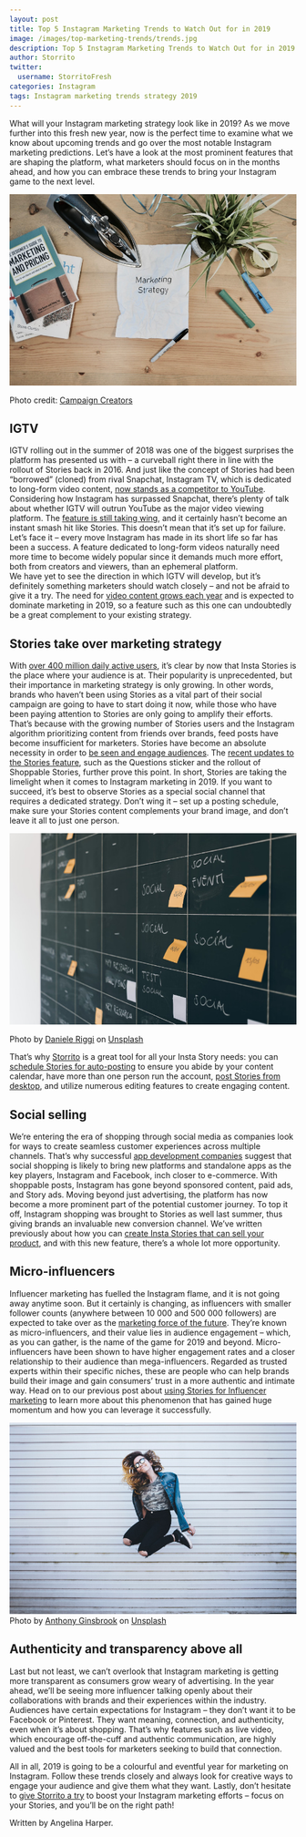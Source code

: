 ```yaml
---
layout: post
title: Top 5 Instagram Marketing Trends to Watch Out for in 2019
image: /images/top-marketing-trends/trends.jpg
description: Top 5 Instagram Marketing Trends to Watch Out for in 2019
author: Storrito
twitter:
  username: StorritoFresh
categories: Instagram
tags: Instagram marketing trends strategy 2019
---
```


What will your Instagram marketing strategy look like in 2019?
As we move further into this fresh new year, now is the perfect time to examine what we know about upcoming trends and go over the most notable Instagram marketing predictions. Let’s have a look at the most prominent features that are shaping the platform, what marketers should focus on in the months ahead, and how you can embrace these trends to bring your Instagram game to the next level.

![Top trends](/images/top-marketing-trends/trends.jpg)
<!--more-->
Photo credit: [Campaign Creators](https://www.campaigncreators.com/)

## IGTV
IGTV rolling out in the summer of 2018 was one of the biggest surprises the platform has presented us with – a curveball right there in line with the rollout of Stories back in 2016. And just like the concept of Stories had been “borrowed” (cloned) from rival Snapchat, Instagram TV, which is dedicated to long-form video content, [now stands as a competitor to YouTube](https://www.wired.com/story/with-igtv-instagram-takes-aim-at-youtube/). Considering how Instagram has surpassed Snapchat, there’s plenty of talk about whether IGTV will outrun YouTube as the major video viewing platform. 
The [feature is still taking wing](https://techcrunch.com/2018/08/25/igtv-views/), and it certainly hasn’t become an instant smash hit like Stories. This doesn’t mean that it’s set up for failure. Let’s face it – every move Instagram has made in its short life so far has been a success. A feature dedicated to long-form videos naturally need more time to become widely popular since it demands much more effort, both from creators and viewers, than an ephemeral platform.  
We have yet to see the direction in which IGTV will develop, but it’s definitely something marketers should watch closely – and not be afraid to give it a try. The need for [video content grows each year](https://www.forbes.com/sites/williamcraig/2018/04/24/the-growth-of-video-marketing-and-why-your-business-needs-it/#2dfffd1f7c2d) and is expected to dominate marketing in 2019, so a feature such as this one can undoubtedly be a great complement to your existing strategy.

## Stories take over marketing strategy
With [over 400 million daily active users](https://www.statista.com/statistics/730315/instagram-stories-dau/), it’s clear by now that Insta Stories is the place where your audience is at. Their popularity is unprecedented, but their importance in marketing strategy is only growing. In other words, brands who haven’t been using Stories as a vital part of their social campaign are going to have to start doing it now, while those who have been paying attention to Stories are only going to amplify their efforts. 
That’s because with the growing number of Stories users and the Instagram algorithm prioritizing content from friends over brands, feed posts have become insufficient for marketers. Stories have become an absolute necessity in order to [be seen and engage audiences](https://blog.storrito.com/instagram/2018/11/22/How-to-Use-Instagram-Stories-to-Boost-Audience-Engagement.html). 
The [recent updates to the Stories feature](https://blog.storrito.com/instagram/2019/01/17/4-major-instagram-stories-updates-you-need-to-know.html), such as the Questions sticker and the rollout of Shoppable Stories, further prove this point. In short, Stories are taking the limelight when it comes to Instagram marketing in 2019. If you want to succeed, it’s best to observe Stories as a special social channel that requires a dedicated strategy. Don’t wing it – set up a posting schedule, make sure your Stories content complements your brand image, and don’t leave it all to just one person.

![Story Table](/images/top-marketing-trends/story-table.jpg)

Photo by [Daniele Riggi](https://unsplash.com/photos/Gj2hPerFB_0?utm_source=unsplash&utm_medium=referral&utm_content=creditCopyText) on [Unsplash](https://unsplash.com/?utm_source=unsplash&utm_medium=referral&utm_content=creditCopyText)

That’s why [Storrito](https://storrito.com/) is a great tool for all your Insta Story needs: you can [schedule Stories for auto-posting](/instagram/2018/11/26/auto-post-to-your-instagram-story-no-business-account-required.html) to ensure you abide by your content calendar, have more than one person run the account, [post Stories from desktop](/instagram/2018/10/15/How-to-post-Instagram-Stories-from-Computer.html), and utilize numerous editing features to create engaging content.

## Social selling
We’re entering the era of shopping through social media as companies look for ways to create seamless customer experiences across multiple channels. That’s why successful [app development companies](https://www.designrush.com/agency/mobile-app-design-development) suggest that social shopping is likely to bring new platforms and standalone apps as the key players, Instagram and Facebook, inch closer to e-commerce.
With shoppable posts, Instagram has gone beyond sponsored content, paid ads, and Story ads. Moving beyond just advertising, the platform has now become a more prominent part of the potential customer journey. To top it off, Instagram shopping was brought to Stories as well last summer, thus giving brands an invaluable new conversion channel. We’ve written previously about how you can [create Insta Stories that can sell your product](https://blog.storrito.com/instagram/2018/11/15/How-to-create-Insta-Stories-that-can-sell-your-product.html), and with this new feature, there’s a whole lot more opportunity.

## Micro-influencers
Influencer marketing has fuelled the Instagram flame, and it is not going away anytime soon. But it certainly is changing, as influencers with smaller follower counts (anywhere between 10 000 and 500 000 followers) are expected to take over as the [marketing force of the future](https://www.forbes.com/sites/barrettwissman/2018/03/02/micro-influencers-the-marketing-force-of-the-future/#7ca4432b6707). They’re known as micro-influencers, and their value lies in audience engagement – which, as you can gather, is the name of the game for 2019 and beyond. 
Micro-influencers have been shown to have higher engagement rates and a closer relationship to their audience than mega-influencers. Regarded as trusted experts within their specific niches, these are people who can help brands build their image and gain consumers’ trust in a more authentic and intimate way. Head on to our previous post about [using Stories for Influencer marketing](/instagram/2019/01/02/how-to-use-stories-for-influencer-marketing.html) to learn more about this phenomenon that has gained huge momentum and how you can leverage it successfully.

![Jump](/images/top-marketing-trends/jump.jpg)
Photo by [Anthony Ginsbrook](https://unsplash.com/photos/Hr6dzqNLzhw?utm_source=unsplash&utm_medium=referral&utm_content=creditCopyText) on [Unsplash](https://unsplash.com/search/photos/influencer?utm_source=unsplash&utm_medium=referral&utm_content=creditCopyText)

## Authenticity and transparency above all
Last but not least, we can’t overlook that Instagram marketing is getting more transparent as consumers grow weary of advertising. In the year ahead, we’ll be seeing more influencer talking openly about their collaborations with brands and their experiences within the industry. Audiences have certain expectations for Instagram – they don’t want it to be Facebook or Pinterest. They want meaning, connection, and authenticity, even when it’s about shopping. That’s why features such as live video, which encourage off-the-cuff and authentic communication, are highly valued and the best tools for marketers seeking to build that connection. 

All in all, 2019 is going to be a colourful and eventful year for marketing on Instagram. Follow these trends closely and always look for creative ways to engage your audience and give them what they want. Lastly, don’t hesitate to [give Storrito a try](https://storrito.com/) to boost your Instagram marketing efforts – focus on your Stories, and you’ll be on the right path!

Written by Angelina Harper.